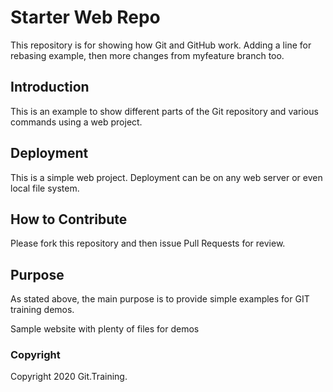 # Starter Web Repo

This repository is for showing how Git and GitHub work. 
Adding a line for rebasing example, then more changes from myfeature branch too.

## Introduction

This is an example to show different parts of the Git repository and various commands using a web project.

## Deployment

This is a simple web project. Deployment can be on any web server or even local file system.

## How to Contribute

Please fork this repository and then issue Pull Requests for review.

## Purpose

As stated above, the main purpose is to provide simple examples for GIT training demos.

Sample website with plenty of files for demos




### Copyright
Copyright 2020 Git.Training.